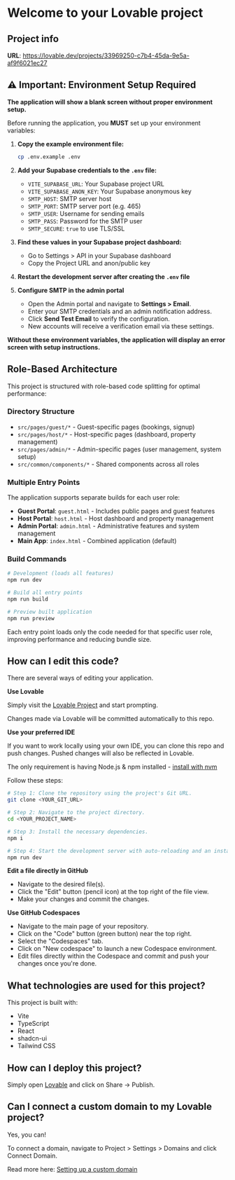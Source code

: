 # Welcome to your Lovable project

## Project info

**URL**: https://lovable.dev/projects/33969250-c7b4-45da-9e5a-af9f6021ec27

## ⚠️ Important: Environment Setup Required

**The application will show a blank screen without proper environment setup.**

Before running the application, you **MUST** set up your environment variables:

1. **Copy the example environment file:**
   ```sh
   cp .env.example .env
   ```

2. **Add your Supabase credentials to the `.env` file:**
   - `VITE_SUPABASE_URL`: Your Supabase project URL
   - `VITE_SUPABASE_ANON_KEY`: Your Supabase anonymous key
   - `SMTP_HOST`: SMTP server host
   - `SMTP_PORT`: SMTP server port (e.g. 465)
   - `SMTP_USER`: Username for sending emails
   - `SMTP_PASS`: Password for the SMTP user
   - `SMTP_SECURE`: `true` to use TLS/SSL

3. **Find these values in your Supabase project dashboard:**
   - Go to Settings > API in your Supabase dashboard
   - Copy the Project URL and anon/public key

4. **Restart the development server after creating the `.env` file**

5. **Configure SMTP in the admin portal**
   - Open the Admin portal and navigate to **Settings > Email**.
   - Enter your SMTP credentials and an admin notification address.
   - Click **Send Test Email** to verify the configuration.
   - New accounts will receive a verification email via these settings.

**Without these environment variables, the application will display an error screen with setup instructions.**

## Role-Based Architecture

This project is structured with role-based code splitting for optimal performance:

### Directory Structure
- `src/pages/guest/*` - Guest-specific pages (bookings, signup)
- `src/pages/host/*` - Host-specific pages (dashboard, property management)
- `src/pages/admin/*` - Admin-specific pages (user management, system setup)
- `src/common/components/*` - Shared components across all roles

### Multiple Entry Points
The application supports separate builds for each user role:

- **Guest Portal**: `guest.html` - Includes public pages and guest features
- **Host Portal**: `host.html` - Host dashboard and property management
- **Admin Portal**: `admin.html` - Administrative features and system management
- **Main App**: `index.html` - Combined application (default)

### Build Commands
```sh
# Development (loads all features)
npm run dev

# Build all entry points
npm run build

# Preview built application
npm run preview
```

Each entry point loads only the code needed for that specific user role, improving performance and reducing bundle size.

## How can I edit this code?

There are several ways of editing your application.

**Use Lovable**

Simply visit the [Lovable Project](https://lovable.dev/projects/33969250-c7b4-45da-9e5a-af9f6021ec27) and start prompting.

Changes made via Lovable will be committed automatically to this repo.

**Use your preferred IDE**

If you want to work locally using your own IDE, you can clone this repo and push changes. Pushed changes will also be reflected in Lovable.

The only requirement is having Node.js & npm installed - [install with nvm](https://github.com/nvm-sh/nvm#installing-and-updating)

Follow these steps:

```sh
# Step 1: Clone the repository using the project's Git URL.
git clone <YOUR_GIT_URL>

# Step 2: Navigate to the project directory.
cd <YOUR_PROJECT_NAME>

# Step 3: Install the necessary dependencies.
npm i

# Step 4: Start the development server with auto-reloading and an instant preview.
npm run dev
```

**Edit a file directly in GitHub**

- Navigate to the desired file(s).
- Click the "Edit" button (pencil icon) at the top right of the file view.
- Make your changes and commit the changes.

**Use GitHub Codespaces**

- Navigate to the main page of your repository.
- Click on the "Code" button (green button) near the top right.
- Select the "Codespaces" tab.
- Click on "New codespace" to launch a new Codespace environment.
- Edit files directly within the Codespace and commit and push your changes once you're done.

## What technologies are used for this project?

This project is built with:

- Vite
- TypeScript
- React
- shadcn-ui
- Tailwind CSS

## How can I deploy this project?

Simply open [Lovable](https://lovable.dev/projects/33969250-c7b4-45da-9e5a-af9f6021ec27) and click on Share -> Publish.

## Can I connect a custom domain to my Lovable project?

Yes, you can!

To connect a domain, navigate to Project > Settings > Domains and click Connect Domain.

Read more here: [Setting up a custom domain](https://docs.lovable.dev/tips-tricks/custom-domain#step-by-step-guide)
